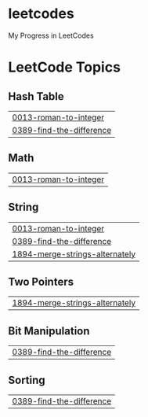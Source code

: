 # leetcodes
My Progress in LeetCodes

<!---LeetCode Topics Start-->
# LeetCode Topics
## Hash Table
|  |
| ------- |
| [0013-roman-to-integer](https://github.com/masalacodes/leetcodes/tree/master/0013-roman-to-integer) |
| [0389-find-the-difference](https://github.com/masalacodes/leetcodes/tree/master/0389-find-the-difference) |
## Math
|  |
| ------- |
| [0013-roman-to-integer](https://github.com/masalacodes/leetcodes/tree/master/0013-roman-to-integer) |
## String
|  |
| ------- |
| [0013-roman-to-integer](https://github.com/masalacodes/leetcodes/tree/master/0013-roman-to-integer) |
| [0389-find-the-difference](https://github.com/masalacodes/leetcodes/tree/master/0389-find-the-difference) |
| [1894-merge-strings-alternately](https://github.com/masalacodes/leetcodes/tree/master/1894-merge-strings-alternately) |
## Two Pointers
|  |
| ------- |
| [1894-merge-strings-alternately](https://github.com/masalacodes/leetcodes/tree/master/1894-merge-strings-alternately) |
## Bit Manipulation
|  |
| ------- |
| [0389-find-the-difference](https://github.com/masalacodes/leetcodes/tree/master/0389-find-the-difference) |
## Sorting
|  |
| ------- |
| [0389-find-the-difference](https://github.com/masalacodes/leetcodes/tree/master/0389-find-the-difference) |
<!---LeetCode Topics End-->